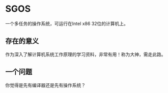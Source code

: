 # SGOS

一个多任务的操作系统，可运行在Intel x86 32位的计算机上。

## 存在的意义

作为深入了解计算机系统工作原理的学习资料，非常有用！称为大神，需走此路。

## 一个问题

你觉得是先有编译器还是先有操作系统？
